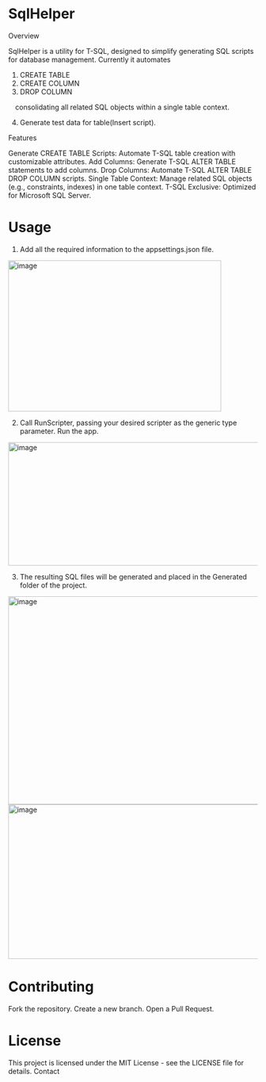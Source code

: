# SqlHelper

Overview

SqlHelper is a utility for T-SQL, designed to simplify generating SQL scripts for database management. Currently it automates

1. CREATE TABLE
2. CREATE COLUMN
3. DROP COLUMN
   
&emsp;consolidating all related SQL objects within a single table context.

4. Generate test data for table(Insert script).


Features

Generate CREATE TABLE Scripts: Automate T-SQL table creation with customizable attributes.
Add Columns: Generate T-SQL ALTER TABLE statements to add columns.
Drop Columns: Automate T-SQL ALTER TABLE DROP COLUMN scripts.
Single Table Context: Manage related SQL objects (e.g., constraints, indexes) in one table context.
T-SQL Exclusive: Optimized for Microsoft SQL Server.

# Usage

1. Add all the required information to the appsettings.json file.

<img width="430" height="305" alt="image" src="https://github.com/user-attachments/assets/1a206543-49f5-4e5d-9091-8b68bc11adbb" />

2. Call RunScripter, passing your desired scripter as the generic type parameter. Run the app.

<img width="872" height="249" alt="image" src="https://github.com/user-attachments/assets/2c9f3429-b155-41c2-b331-b07056cba588" />

3. The resulting SQL files will be generated and placed in the Generated folder of  the project.

<img width="1764" height="420" alt="image" src="https://github.com/user-attachments/assets/57afbee9-089b-4d5a-9c8d-5c875ae1ee40" />

<img width="995" height="312" alt="image" src="https://github.com/user-attachments/assets/9a2cd89a-6935-4568-b4d9-725b43873593" />


# Contributing

Fork the repository.
Create a new branch.
Open a Pull Request.

# License

This project is licensed under the MIT License - see the LICENSE file for details.
Contact
